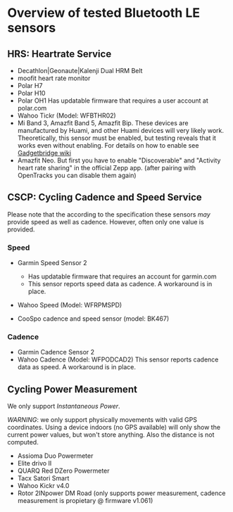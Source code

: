 # Overview of tested Bluetooth LE sensors

## HRS: Heartrate Service

* Decathlon|Geonaute|Kalenji Dual HRM Belt
* moofit heart rate monitor
* Polar H7
* Polar H10
* Polar OH1
  Has updatable firmware that requires a user account at polar.com
* Wahoo Tickr (Model: WFBTHR02)
* Mi Band 3, Amazfit Band 5, Amazfit Bip. These devices are manufactured by Huami, and other Huami devices will very likely work. Theoretically, this sensor must be enabled, but testing reveals that it works even without enabling. For details on how to enable see [Gadgetbridge wiki](https://codeberg.org/Freeyourgadget/Gadgetbridge/wiki/Huami-Heartrate-measurement#bluetooth-heart-rate-sensor)
* Amazfit Neo. But first you have to enable "Discoverable" and "Activity heart rate sharing" in the official Zepp app. (after pairing with OpenTracks you can disable them again)

## CSCP: Cycling Cadence and Speed Service

Please note that the according to the specification these sensors _may_ provide speed as well as cadence.
However, often only one value is provided.

### Speed

* Garmin Speed Sensor 2
  * Has updatable firmware that requires an account for garmin.com
  * This sensor reports speed data as cadence.
    A workaround is in place.

* Wahoo Speed (Model: WFRPMSPD)

* CooSpo cadence and speed sensor (model: BK467)

### Cadence

* Garmin Cadence Sensor 2
* Wahoo Cadence (Model: WFPODCAD2)
  This sensor reports cadence data as speed.
  A workaround is in place.

## Cycling Power Measurement

We only support _Instantaneous Power_.

_WARNING_: we only support physically movements with valid GPS coordinates.
Using a device indoors (no GPS available) will only show the current power values, but won't store anything.
Also the distance is not computed.

* Assioma Duo Powermeter
* Elite drivo II
* QUARQ Red DZero Powermeter
* Tacx Satori Smart
* Wahoo Kickr v4.0
* Rotor 2INpower DM Road (only supports power measurement, cadence measurement is propietary @ firmware v1.061)

